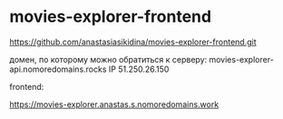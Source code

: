 # movies-explorer-frontend

https://github.com/anastasiasikidina/movies-explorer-frontend.git

домен, по которому можно обратиться к серверу: 
movies-explorer-api.nomoredomains.rocks 
IP 51.250.26.150

frontend:

https://movies-explorer.anastas.s.nomoredomains.work
